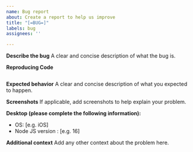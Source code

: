 ```yaml
---
name: Bug report
about: Create a report to help us improve
title: "[=BUG=]"
labels: bug
assignees: ''

---
```


**Describe the bug**
A clear and concise description of what the bug is.

**Reproducing Code**
```js

```

**Expected behavior**
A clear and concise description of what you expected to happen.

**Screenshots**
If applicable, add screenshots to help explain your problem.

**Desktop (please complete the following information):**
 - OS: [e.g. iOS]
 - Node JS version : [e.g. 16]

**Additional context**
Add any other context about the problem here.
